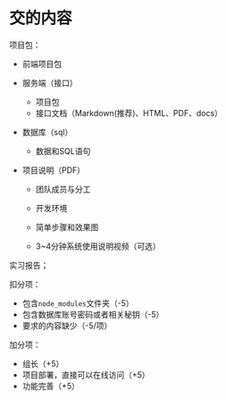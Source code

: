 # 交的内容

项目包：

* 前端项目包

* 服务端（接口）

  * 项目包
  * 接口文档（Markdown(推荐)、HTML、PDF、docs）

* 数据库（sql）

  * 数据和SQL语句

* 项目说明（PDF）

  * 团队成员与分工
  * 开发环境
  * 简单步骤和效果图

  * 3~4分钟系统使用说明视频（可选）

实习报告；

扣分项：

* 包含`node_modules`文件夹（-5）
* 包含数据库账号密码或者相关秘钥（-5）
* 要求的内容缺少（-5/项）

加分项：

* 组长（+5）
* 项目部署，直接可以在线访问（+5）
* 功能完善（+5）
